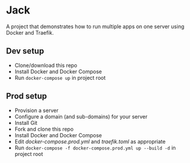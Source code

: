 # Jack
A project that demonstrates how to run multiple apps on one server using Docker and Traefik.

## Dev setup
- Clone/download this repo
- Install Docker and Docker Compose
- Run `docker-compose up` in project root

## Prod setup
- Provision a server
- Configure a domain (and sub-domains) for your server
- Install Git
- Fork and clone this repo
- Install Docker and Docker Compose
- Edit *docker-compose.prod.yml* and *traefik.toml* as appropriate
- Run `docker-compose -f docker-compose.prod.yml up --build -d` in project root
